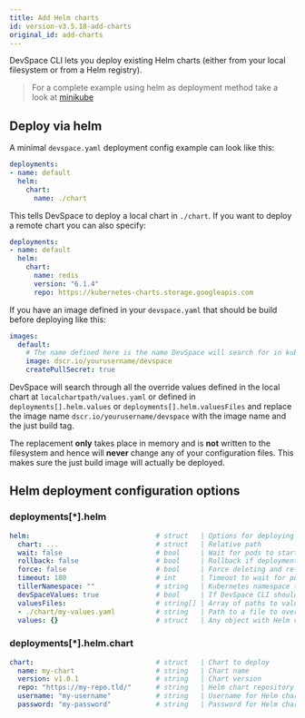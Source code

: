 ```yaml
---
title: Add Helm charts
id: version-v3.5.18-add-charts
original_id: add-charts
---
```


DevSpace CLI lets you deploy existing Helm charts (either from your local filesystem or from a Helm registry).

> For a complete example using helm as deployment method take a look at [minikube](https://github.com/devspace-cloud/devspace/tree/master/examples/minikube)

## Deploy via helm

A minimal `devspace.yaml` deployment config example can look like this:
```yaml
deployments:
- name: default
  helm:
    chart:
      name: ./chart
```

This tells DevSpace to deploy a local chart in `./chart`. If you want to deploy a remote chart you can also specify:
```yaml
deployments:
- name: default
  helm:
    chart:
      name: redis
      version: "6.1.4"
      repo: https://kubernetes-charts.storage.googleapis.com
```

If you have an image defined in your `devspace.yaml` that should be build before deploying like this:
```yaml
images:
  default:
    # The name defined here is the name DevSpace will search for in kubernetes manifests
    image: dscr.io/yourusername/devspace
    createPullSecret: true
```

DevSpace will search through all the override values defined in the local chart at `localchartpath/values.yaml` or defined in `deployments[].helm.values` or `deployments[].helm.valuesFiles` and replace the image name `dscr.io/yourusername/devspace` with the image name and the just build tag.  

The replacement **only** takes place in memory and is **not** written to the filesystem and hence will **never** change any of your configuration files. This makes sure the just build image will actually be deployed.  

## Helm deployment configuration options

### deployments[\*].helm
```yaml
helm:                               # struct   | Options for deploying with Helm
  chart: ...                        # struct   | Relative path 
  wait: false                       # bool     | Wait for pods to start after deployment (Default: false)
  rollback: false                   # bool     | Rollback if deployment failed (Default: false)
  force: false                      # bool     | Force deleting and re-creating Kubernetes resources during deployment (Default: false)
  timeout: 180                      # int      | Timeout to wait for pods to start after deployment (Default: 180)
  tillerNamespace: ""               # string   | Kubernetes namespace to run Tiller in (Default: "" = same a deployment namespace)
  devSpaceValues: true              # bool     | If DevSpace CLI should replace images overrides and values.yaml before deploying (Default: true)
  valuesFiles:                      # string[] | Array of paths to values files
  - ./chart/my-values.yaml          # string   | Path to a file to override values.yaml with
  values: {}                        # struct   | Any object with Helm values to override values.yaml during deployment
```

### deployments[\*].helm.chart
```yaml
chart:                              # struct   | Chart to deploy
  name: my-chart                    # string   | Chart name
  version: v1.0.1                   # string   | Chart version
  repo: "https://my-repo.tld/"      # string   | Helm chart repository
  username: "my-username"           # string   | Username for Helm chart repository
  password: "my-password"           # string   | Password for Helm chart repository
```
